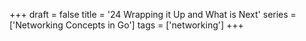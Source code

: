 +++
draft = false
title = '24 Wrapping it Up and What is Next'
series = ['Networking Concepts in Go']
tags = ['networking']
+++